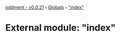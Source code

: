 [oddment - v0.0.21](../README.md) › [Globals](../globals.md) › ["index"](_index_.md)

# External module: "index"


